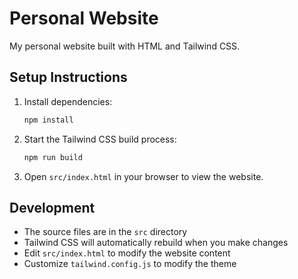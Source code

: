 # Personal Website

My personal website built with HTML and Tailwind CSS.

## Setup Instructions

1. Install dependencies:
   ```bash
   npm install
   ```

2. Start the Tailwind CSS build process:
   ```bash
   npm run build
   ```

3. Open `src/index.html` in your browser to view the website.

## Development

- The source files are in the `src` directory
- Tailwind CSS will automatically rebuild when you make changes
- Edit `src/index.html` to modify the website content
- Customize `tailwind.config.js` to modify the theme
